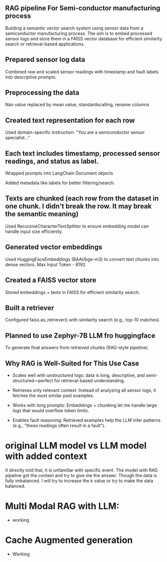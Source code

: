 ## RAG pipeline For Semi-conductor manufacturing process

Building a semantic vector search system using sensor data from a semiconductor manufacturing process. The aim is to embed processed sensor logs and store them in a FAISS vector database for efficient similarity search or retrieval-based applications.

## Prepared sensor log data

Combined raw and scaled sensor readings with timestamp and fault labels into descriptive prompts.

## Preprocessing the data

Nan value replaced by mean value, standardscalling, rename columns

## Created text representation for each row

Used domain-specific instruction: "You are a semiconductor sensor specialist..."

## Each text includes timestamp, processed sensor readings, and status as label.

Wrapped prompts into LangChain Document objects

Added metadata like labels for better filtering/search.

## Texts are chunked (each row from the dataset in one chunk. I didn't break the row. It may break the semantic meaning)

Used RecursiveCharacterTextSplitter to ensure embedding model can handle input size efficiently.

## Generated vector embeddings

Used HuggingFaceEmbeddings (BAAI/bge-m3) to convert text chunks into dense vectors. Max Input Token - 8192

## Created a FAISS vector store

Stored embeddings + texts in FAISS for efficient similarity search.

## Built a retriever

Configured faiss.as_retriever() with similarity search (e.g., top-10 matches).

## Planned to use Zephyr-7B LLM fro huggingface

To generate final answers from retrieved chunks (RAG-style pipeline).

## Why RAG is Well-Suited for This Use Case
- Scales well with unstructured logs:  data is long, descriptive, and semi-structured—perfect for retrieval-based understanding.

- Retrieves only relevant context: Instead of analyzing all sensor logs, it fetches the most similar past examples.

- Works with long prompts: Embeddings + chunking let me handle large logs that would overflow token limits.

- Enables fault reasoning: Retrieved examples help the LLM infer patterns (e.g., "these readings often result in a fault").

# original LLM model vs LLM model with added context 
It directly told that, it is unfamiliar with specific event. The model with RAG pipeline got the context and try to give me the answer. Though the data is fully imbalanced. I will try to increase the k value or try to make the data balanced.

# Multi Modal RAG with LLM:
- working
  
# Cache Augmented generation
 - Working 
 
